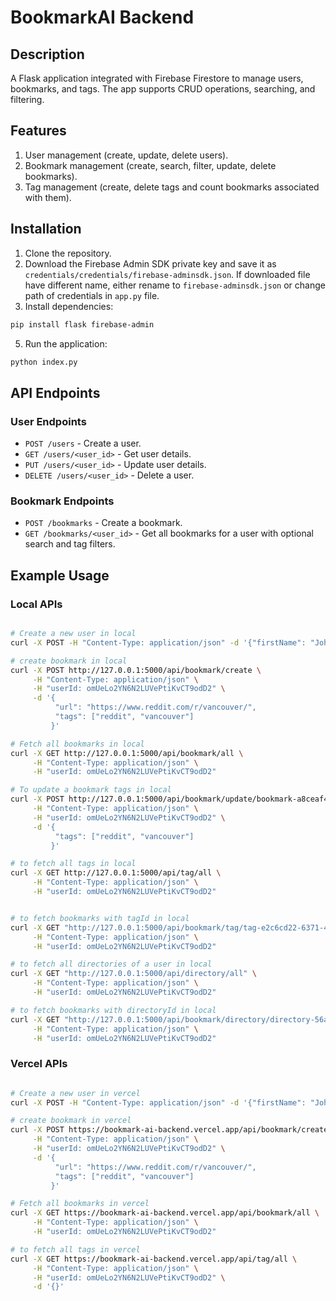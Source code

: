 # BookmarkAI Backend

## Description
A Flask application integrated with Firebase Firestore to manage users, bookmarks, and tags. The app supports CRUD operations, searching, and filtering.

## Features
1. User management (create, update, delete users).
2. Bookmark management (create, search, filter, update, delete bookmarks).
3. Tag management (create, delete tags and count bookmarks associated with them).

## Installation

1. Clone the repository.
3. Download the Firebase Admin SDK private key and save it as `credentials/credentials/firebase-adminsdk.json`. If downloaded file have different name, either rename to `firebase-adminsdk.json` or change path of credentials in `app.py` file.
4. Install dependencies:

```bash
pip install flask firebase-admin
```

5. Run the application:

```bash
python index.py
```

## API Endpoints

### User Endpoints
- `POST /users` - Create a user.
- `GET /users/<user_id>` - Get user details.
- `PUT /users/<user_id>` - Update user details.
- `DELETE /users/<user_id>` - Delete a user.

### Bookmark Endpoints
- `POST /bookmarks` - Create a bookmark.
- `GET /bookmarks/<user_id>` - Get all bookmarks for a user with optional search and tag filters.

## Example Usage

### Local APIs

```bash

# Create a new user in local
curl -X POST -H "Content-Type: application/json" -d '{"firstName": "John", "lastName": "Doe", "avatarUrl": "example.com/avatar", "email": "abc3@gmail.com"}' http://127.0.0.1:5002/api/user/create

# create bookmark in local
curl -X POST http://127.0.0.1:5000/api/bookmark/create \
     -H "Content-Type: application/json" \
     -H "userId: omUeLo2YN6N2LUVePtiKvCT9odD2" \
     -d '{
          "url": "https://www.reddit.com/r/vancouver/",
          "tags": ["reddit", "vancouver"]
         }'

# Fetch all bookmarks in local
curl -X GET http://127.0.0.1:5000/api/bookmark/all \
     -H "Content-Type: application/json" \
     -H "userId: omUeLo2YN6N2LUVePtiKvCT9odD2"

# To update a bookmark tags in local
curl -X POST http://127.0.0.1:5000/api/bookmark/update/bookmark-a8ceaf44-891b-403c-8e35-df363dfb9b2f \
     -H "Content-Type: application/json" \
     -H "userId: omUeLo2YN6N2LUVePtiKvCT9odD2" \
     -d '{
          "tags": ["reddit", "vancouver"]
         }'

# to fetch all tags in local
curl -X GET http://127.0.0.1:5000/api/tag/all \
     -H "Content-Type: application/json" \
     -H "userId: omUeLo2YN6N2LUVePtiKvCT9odD2"


# to fetch bookmarks with tagId in local
curl -X GET "http://127.0.0.1:5000/api/bookmark/tag/tag-e2c6cd22-6371-49a9-9cb8-928b5bbe287b" \
     -H "Content-Type: application/json" \
     -H "userId: omUeLo2YN6N2LUVePtiKvCT9odD2"

# to fetch all directories of a user in local
curl -X GET "http://127.0.0.1:5000/api/directory/all" \
     -H "Content-Type: application/json" \
     -H "userId: omUeLo2YN6N2LUVePtiKvCT9odD2"

# to fetch bookmarks with directoryId in local
curl -X GET "http://127.0.0.1:5000/api/bookmark/directory/directory-56a207d2-edd3-46fb-b935-90095d4263e1" \
     -H "Content-Type: application/json" \
     -H "userId: omUeLo2YN6N2LUVePtiKvCT9odD2"

```

### Vercel APIs

```bash

# Create a new user in vercel
curl -X POST -H "Content-Type: application/json" -d '{"firstName": "John", "lastName": "Doe", "avatarUrl": "example.com/avatar", "email": "abc3@gmail.com"}' https://bookmark-ai-backend.vercel.app/api/user/create

# create bookmark in vercel
curl -X POST https://bookmark-ai-backend.vercel.app/api/bookmark/create \
     -H "Content-Type: application/json" \
     -H "userId: omUeLo2YN6N2LUVePtiKvCT9odD2" \
     -d '{
          "url": "https://www.reddit.com/r/vancouver/",
          "tags": ["reddit", "vancouver"]
         }'

# Fetch all bookmarks in vercel
curl -X GET https://bookmark-ai-backend.vercel.app/api/bookmark/all \
     -H "Content-Type: application/json" \
     -H "userId: omUeLo2YN6N2LUVePtiKvCT9odD2"

# to fetch all tags in vercel
curl -X GET https://bookmark-ai-backend.vercel.app/api/tag/all \
     -H "Content-Type: application/json" \
     -H "userId: omUeLo2YN6N2LUVePtiKvCT9odD2" \
     -d '{}'

```
